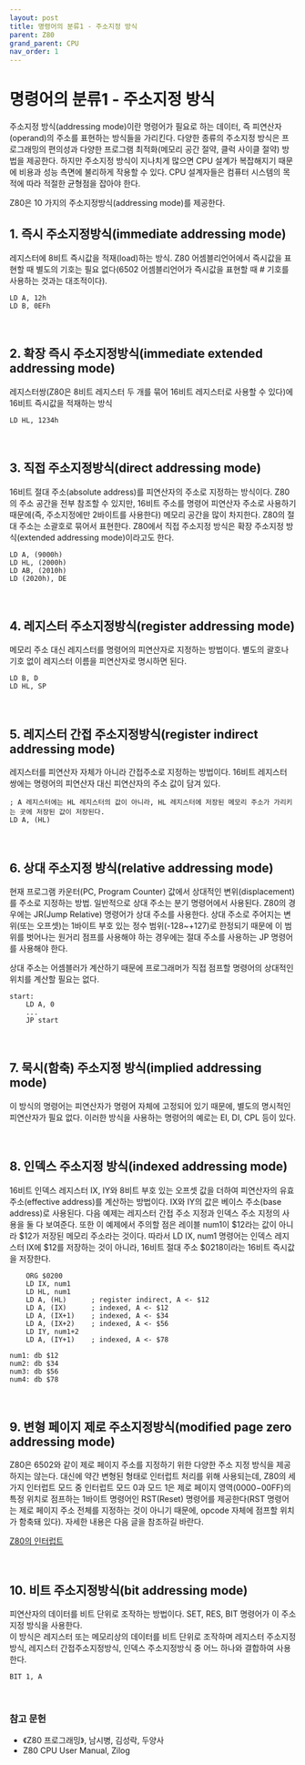 ```yaml
---
layout: post
title: 명령어의 분류1 - 주소지정 방식
parent: Z80
grand_parent: CPU
nav_order: 1
---
```


# 명령어의 분류1 - 주소지정 방식

주소지정 방식(addressing mode)이란 명령어가 필요로 하는 데이터, 즉 피연산자(operand)의 주소를 표현하는 방식들을 가리킨다. 다양한 종류의 주소지정 방식은 프로그래밍의 편의성과 다양한 프로그램 최적화(메모리 공간 절약, 클럭 사이클 절약) 방법을 제공한다. 하지만 주소지정 방식이 지나치게 많으면 CPU 설계가 복잡해지기 때문에 비용과 성능 측면에 불리하게 작용할 수 있다. CPU 설계자들은 컴퓨터 시스템의 목적에 따라 적절한 균형점을 잡아야 한다.  
  
Z80은 10 가지의 주소지정방식(addressing mode)를 제공한다.  
  

## 1. 즉시 주소지정방식(immediate addressing mode)
레지스터에  8비트 즉시값을 적재(load)하는 방식. Z80 어셈블리언어에서 즉시값을 표현할 때 별도의 기호는 필요 없다(6502 어셈블리언어가 즉시값을 표현할 때 # 기호를 사용하는 것과는 대조적이다).  
```
LD A, 12h
LD B, 0EFh
```
  
<br>

## 2. 확장 즉시 주소지정방식(immediate extended addressing mode)
레지스터쌍(Z80은 8비트 레지스터 두 개를 묶어 16비트 레지스터로 사용할 수 있다)에 16비트 즉시값을 적재하는 방식  
```
LD HL, 1234h
```
  
<br>

## 3. 직접 주소지정방식(direct addressing mode)
16비트 절대 주소(absolute address)를 피연산자의 주소로 지정하는 방식이다. Z80의 주소 공간을 전부 참조할 수 있지만, 16비트 주소를 명령어 피연산자 주소로 사용하기 때문에(즉, 주소지정에만 2바이트를 사용한다) 메모리 공간을 많이 차지한다. Z80의 절대 주소는 소괄호로 묶어서 표현한다. Z80에서 직접 주소지정 방식은 확장 주소지정 방식(extended addressing mode)이라고도 한다.  
```
LD A, (9000h)
LD HL, (2000h)
LD AB, (2010h)
LD (2020h), DE
```
  
<br>

## 4. 레지스터 주소지정방식(register addressing mode)
메모리 주소 대신 레지스터를 명령어의 피연산자로 지정하는 방법이다. 별도의 괄호나 기호 없이 레지스터 이름을 피연산자로 명시하면 된다.  
```
LD B, D
LD HL, SP
```
  
<br>

## 5. 레지스터 간접 주소지정방식(register indirect addressing mode)
레지스터를 피연산자 자체가 아니라 간접주소로 지정하는 방법이다. 16비트 레지스터 쌍에는 명령어의 피연산자 대신 피연산자의 주소 값이 담겨 있다.  
```
; A 레지스터에는 HL 레지스터의 값이 아니라, HL 레지스터에 저장된 메모리 주소가 가리키는 곳에 저장된 값이 저장된다.
LD A, (HL)​
```
<br>

## 6. 상대 주소지정 방식(relative addressing mode)
현재 프로그램 카운터(PC, Program Counter) 값에서 상대적인 변위(displacement)를 주소로 지정하는 방법. 일반적으로 상대 주소는 분기 명령어에서 사용된다. Z80의 경우에는 JR(Jump Relative) 명령어가 상대 주소를 사용한다. 상대 주소로 주어지는 변위(또는 오프셋)는 1바이트 부호 있는 정수 범위(-128~+127)로 한정되기 때문에 이 범위를 벗어나는 원거리 점프를 사용해야 하는 경우에는 절대 주소를 사용하는 JP 명령어를 사용해야 한다.  
  
상대 주소는 어셈블러가 계산하기 때문에 프로그래머가 직접 점프할 명령어의 상대적인 위치를 계산할 필요는 없다.  
```
start:
    LD A, 0
    ...
    JP start
```
  
<br>

## 7. 묵시(함축) 주소지정 방식(implied addressing mode)
이 방식의 명령어는 피연산자가 명령어 자체에 고정되어 있기 때문에, 별도의 명시적인 피연산자가 필요 없다. 이러한 방식을 사용하는 명령어의 예로는 EI, DI, CPL 등이 있다.  
  
<br>

## 8. 인덱스 주소지정 방식(indexed addressing mode)
16비트 인덱스 레지스터 IX, IY와 8비트 부호 있는 오프셋 값을 더하여 피연산자의 유효 주소(effective address)를 계산하는 방법이다. IX와 IY의 값은 베이스 주소(base address)로 사용된다. 다음 예제는 레지스터 간접 주소 지정과 인덱스 주소 지정의 사용을 둘 다 보여준다. 또한 이 예제에서 주의할 점은 레이블 num1이 $12라는 값이 아니라 $12가 저장된 메모리 주소라는 것이다. 따라서 LD IX, num1 명령어는 인덱스 레지스터 IX에 $12를 저장하는 것이 아니라, 16비트 절대 주소 $0218이라는 16비트 즉시값을 저장한다.  
```
    ORG $0200
    LD IX, num1
    LD HL, num1
    LD A, (HL)      ; register indirect, A <- $12
    LD A, (IX)      ; indexed, A <- $12
    LD A, (IX+1)    ; indexed, A <- $34
    LD A, (IX+2)    ; indexed, A <- $56
    LD IY, num1+2
    LD A, (IY+1)    ; indexed, A <- $78

num1: db $12
num2: db $34
num3: db $56
num4: db $78
```
  
<br>

## 9. 변형 페이지 제로 주소지정방식(modified page zero addressing mode)
Z80은 6502와 같이 제로 페이지 주소를 지정하기 위한 다양한 주소 지정 방식을 제공하지는 않는다. 대신에 약간 변형된 형태로 인터럽트 처리를 위해 사용되는데, Z80의 세 가지 인터럽트 모드 중 인터럽트 모드 0과 모드 1은 제로 페이지 영역($0000-$00FF)의 특정 위치로 점프하는 1바이트 명령어인 RST(Reset) 명령어를 제공한다(RST 명령어는 제로 페이지 주소 전체를 지정하는 것이 아니기 때문에, opcode 자체에 점프할 위치가 함축돼 있다). 자세한 내용은 다음 글을 참조하길 바란다.  
  
[Z80의 인터럽트](https://blog.naver.com/qodmsxo471/221810297254)
  
<br>

## 10. 비트 주소지정방식(bit addressing mode)
피연산자의 데이터를 비트 단위로 조작하는 방법이다. SET, RES, BIT 명령어가 이 주소 지정 방식을 사용한다.  
이 방식은 레지스터 또는 메모리상의 데이터를 비트 단위로 조작하며 레지스터 주소지정방식, 레지스터 간접주소지정방식, 인덱스 주소지정방식 중 어느 하나와 결합하여 사용한다.  
```
BIT 1, A
```
  
<br>

### 참고 문헌
- 《Z80 프로그래밍》, 남시병, 김성락, 두양사  
- Z80 CPU User Manual, Zilog  